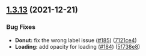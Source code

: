 ## [1.3.13](https://github.com/growingio/gio-design-charts/compare/v1.3.12...v1.3.13) (2021-12-21)


### Bug Fixes

* **Donut:** fix the wrong label issue ([#185](https://github.com/growingio/gio-design-charts/issues/185)) ([7121ce4](https://github.com/growingio/gio-design-charts/commit/7121ce461304552407ab7e3832ef1a17f6d37073))
* **Loading:** add opacity for loading ([#184](https://github.com/growingio/gio-design-charts/issues/184)) ([5f738e8](https://github.com/growingio/gio-design-charts/commit/5f738e84e29ddcd4ea0315b7cff4d3bee768ffb1))



